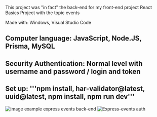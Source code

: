 This project was "in fact" the back-end for my front-end project React Basics Project with the topic events


Made with: Windows, Visual Studio Code

Computer language: JavaScript, Node.JS, Prisma, MySQL
-----------------------------------------------------

Security Authentication: Normal level with username and password / login and token
-----------------------------------------------------

Set up: '''npm install, har-validator@latest, uuid@latest, npm install, npm run dev'''
---------------------------------------------------------------------------------
![image example express events back-end](https://github.com/aelyakoubi/express-events-Back-End/assets/115151631/6a5ce2e7-6635-4edb-834b-837e7153179f)
![Express-events auth](https://github.com/aelyakoubi/express-events-Back-End/assets/115151631/fd9534a0-fa0d-449f-b38c-6a7349a6af93)

